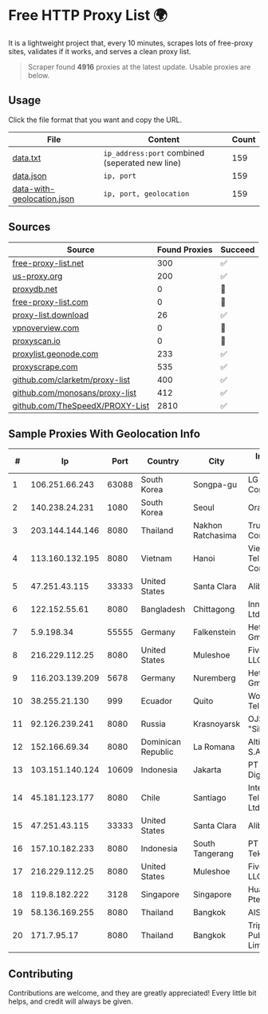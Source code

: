 
# Free HTTP Proxy List 🌍

It is a lightweight project that, every 10 minutes, scrapes lots of free-proxy sites, validates if it works, and serves a clean proxy list.


> Scraper found **4916** proxies at the latest update. Usable proxies are below.

## Usage

Click the file format that you want and copy the URL.


|File|Content|Count|
|----|-------|-----|
|[data.txt](https://raw.githubusercontent.com/themiralay/Proxy-List-World/master/data.txt)|`ip_address:port` combined (seperated new line)|159|
|[data.json](https://raw.githubusercontent.com/themiralay/Proxy-List-World/master/data.json)|`ip, port`|159|
|[data-with-geolocation.json](https://raw.githubusercontent.com/themiralay/Proxy-List-World/master/data-with-geolocation.json)|`ip, port, geolocation`|159|

## Sources

|Source|Found Proxies|Succeed|
|------|-------------|-------|
|[free-proxy-list.net](https://free-proxy-list.net)|300|✅|
|[us-proxy.org](https://www.us-proxy.org)|200|✅|
|[proxydb.net](http://proxydb.net)|0|🚫|
|[free-proxy-list.com](https://free-proxy-list.com/?page=&port=&type%5B%5D=http&type%5B%5D=https&up_time=0&search=Search)|0|🚫|
|[proxy-list.download](https://www.proxy-list.download/HTTP)|26|✅|
|[vpnoverview.com](https://vpnoverview.com/privacy/anonymous-browsing/free-proxy-servers)|0|🚫|
|[proxyscan.io](https://www.proxyscan.io)|0|🚫|
|[proxylist.geonode.com](https://proxylist.geonode.com/api/proxy-list?limit=300&page=1&sort_by=lastChecked&sort_type=desc&protocols=http,https)|233|✅|
|[proxyscrape.com](https://api.proxyscrape.com/v2/?request=displayproxies&protocol=http&timeout=10000&country=all&ssl=all&anonymity=all)|535|✅|
|[github.com/clarketm/proxy-list](https://raw.githubusercontent.com/clarketm/proxy-list/master/proxy-list-raw.txt)|400|✅|
|[github.com/monosans/proxy-list](https://raw.githubusercontent.com/monosans/proxy-list/main/proxies/http.txt)|412|✅|
|[github.com/TheSpeedX/PROXY-List](https://raw.githubusercontent.com/TheSpeedX/PROXY-List/master/http.txt)|2810|✅|


## Sample Proxies With Geolocation Info

|#|Ip|Port|Country|City|Internet Service Provider|
|-|--|----|-------|----|-------------------------|
|1|106.251.66.243|63088|South Korea|Songpa-gu|LG DACOM Corporation|
|2|140.238.24.231|1080|South Korea|Seoul|Oracle Corporation|
|3|203.144.144.146|8080|Thailand|Nakhon Ratchasima|True Internet Corporation CO. Ltd.|
|4|113.160.132.195|8080|Vietnam|Hanoi|VietNam Post and Telecom Corporation|
|5|47.251.43.115|33333|United States|Santa Clara|Alibaba Cloud LLC|
|6|122.152.55.61|8080|Bangladesh|Chittagong|Innovative Online Ltd|
|7|5.9.198.34|55555|Germany|Falkenstein|Hetzner Online GmbH|
|8|216.229.112.25|8080|United States|Muleshoe|Five Area Systems, LLC|
|9|116.203.139.209|5678|Germany|Nuremberg|Hetzner Online GmbH|
|10|38.255.21.130|999|Ecuador|Quito|World Sistem Telecom WST S.A.S.|
|11|92.126.239.241|8080|Russia|Krasnoyarsk|OJSC "Sibirtelecom"|
|12|152.166.69.34|8080|Dominican Republic|La Romana|Altice Dominicana S.A.|
|13|103.151.140.124|10609|Indonesia|Jakarta|PT Indotechno Digital Komputasi|
|14|45.181.123.177|8080|Chile|Santiago|Interpit Telecomunicaciones Ltda|
|15|47.251.43.115|33333|United States|Santa Clara|Alibaba Cloud LLC|
|16|157.10.182.233|8080|Indonesia|South Tangerang|PT Linea Global Teknologi|
|17|216.229.112.25|8080|United States|Muleshoe|Five Area Systems, LLC|
|18|119.8.182.222|3128|Singapore|Singapore|Huawei International Pte. LTD|
|19|58.136.169.255|8080|Thailand|Bangkok|AIS-Fibre|
|20|171.7.95.17|8080|Thailand|Bangkok|Triple T Broadband Public Company Limited|



## Contributing

Contributions are welcome, and they are greatly appreciated! Every
little bit helps, and credit will always be given.

